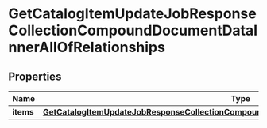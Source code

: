 
# GetCatalogItemUpdateJobResponseCollectionCompoundDocumentDataInnerAllOfRelationships

## Properties
| Name | Type | Description | Notes |
| ------------ | ------------- | ------------- | ------------- |
| **items** | [**GetCatalogItemUpdateJobResponseCollectionCompoundDocumentDataInnerAllOfRelationshipsItems**](GetCatalogItemUpdateJobResponseCollectionCompoundDocumentDataInnerAllOfRelationshipsItems.md) |  |  [optional] |



